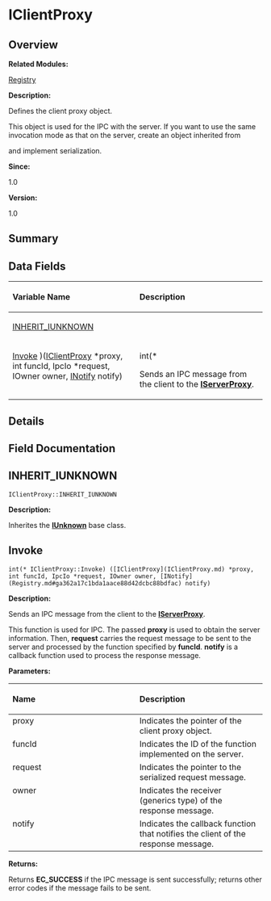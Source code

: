 # IClientProxy<a name="ZH-CN_TOPIC_0000001054918157"></a>

## **Overview**<a name="section2093507899093531"></a>

**Related Modules:**

[Registry](Registry.md)

**Description:**

Defines the client proxy object. 

This object is used for the IPC with the server. If you want to use the same invocation mode as that on the server, create an object inherited from

 and implement serialization.

**Since:**

1.0

**Version:**

1.0

## **Summary**<a name="section1154640433093531"></a>

## Data Fields<a name="pub-attribs"></a>

<a name="table1090334434093531"></a>
<table><thead align="left"><tr id="row1639217921093531"><th class="cellrowborder" valign="top" width="50%" id="mcps1.1.3.1.1"><p id="p1508665079093531"><a name="p1508665079093531"></a><a name="p1508665079093531"></a>Variable Name</p>
</th>
<th class="cellrowborder" valign="top" width="50%" id="mcps1.1.3.1.2"><p id="p1888042182093531"><a name="p1888042182093531"></a><a name="p1888042182093531"></a>Description</p>
</th>
</tr>
</thead>
<tbody><tr id="row2016938570093531"><td class="cellrowborder" valign="top" width="50%" headers="mcps1.1.3.1.1 "><p id="p1244823187093531"><a name="p1244823187093531"></a><a name="p1244823187093531"></a><a href="IClientProxy.md#ac0ffdbb3582a99ba237a70d26320075b">INHERIT_IUNKNOWN</a></p>
</td>
<td class="cellrowborder" valign="top" width="50%" headers="mcps1.1.3.1.2 "><p id="p1096617307093531"><a name="p1096617307093531"></a><a name="p1096617307093531"></a>&nbsp;</p>
</td>
</tr>
<tr id="row1756667270093531"><td class="cellrowborder" valign="top" width="50%" headers="mcps1.1.3.1.1 "><p id="p1209062151093531"><a name="p1209062151093531"></a><a name="p1209062151093531"></a><a href="IClientProxy.md#a18d8a9e57b05be9fd3e5772e445f474d">Invoke</a> )(<a href="IClientProxy.md">IClientProxy</a> *proxy, int funcId, IpcIo *request, IOwner owner, <a href="Registry.md#ga362a17c1bda1aace88d42dcbc88bdfac">INotify</a> notify)</p>
</td>
<td class="cellrowborder" valign="top" width="50%" headers="mcps1.1.3.1.2 "><p id="p1546499307093531"><a name="p1546499307093531"></a><a name="p1546499307093531"></a>int(*&nbsp;</p>
<p id="p812857562093531"><a name="p812857562093531"></a><a name="p812857562093531"></a>Sends an IPC message from the client to the <strong id="b1489191094093531"><a name="b1489191094093531"></a><a name="b1489191094093531"></a><a href="IServerProxy.md">IServerProxy</a></strong>. </p>
</td>
</tr>
</tbody>
</table>

## **Details**<a name="section1159919578093531"></a>

## **Field Documentation**<a name="section1841888850093531"></a>

## INHERIT\_IUNKNOWN<a name="ac0ffdbb3582a99ba237a70d26320075b"></a>

```
IClientProxy::INHERIT_IUNKNOWN
```

 **Description:**

Inherites the  **[IUnknown](IUnknown.md)**  base class. 

## Invoke<a name="a18d8a9e57b05be9fd3e5772e445f474d"></a>

```
int(* IClientProxy::Invoke) ([IClientProxy](IClientProxy.md) *proxy, int funcId, IpcIo *request, IOwner owner, [INotify](Registry.md#ga362a17c1bda1aace88d42dcbc88bdfac) notify)
```

 **Description:**

Sends an IPC message from the client to the  **[IServerProxy](IServerProxy.md)**. 

This function is used for IPC. The passed  **proxy**  is used to obtain the server information. Then,  **request**  carries the request message to be sent to the server and processed by the function specified by  **funcId**.  **notify**  is a callback function used to process the response message. 

**Parameters:**

<a name="table871302558093531"></a>
<table><thead align="left"><tr id="row805987054093531"><th class="cellrowborder" valign="top" width="50%" id="mcps1.1.3.1.1"><p id="p80575934093531"><a name="p80575934093531"></a><a name="p80575934093531"></a>Name</p>
</th>
<th class="cellrowborder" valign="top" width="50%" id="mcps1.1.3.1.2"><p id="p149863623093531"><a name="p149863623093531"></a><a name="p149863623093531"></a>Description</p>
</th>
</tr>
</thead>
<tbody><tr id="row1946282698093531"><td class="cellrowborder" valign="top" width="50%" headers="mcps1.1.3.1.1 ">proxy</td>
<td class="cellrowborder" valign="top" width="50%" headers="mcps1.1.3.1.2 ">Indicates the pointer of the client proxy object. </td>
</tr>
<tr id="row1171509472093531"><td class="cellrowborder" valign="top" width="50%" headers="mcps1.1.3.1.1 ">funcId</td>
<td class="cellrowborder" valign="top" width="50%" headers="mcps1.1.3.1.2 ">Indicates the ID of the function implemented on the server. </td>
</tr>
<tr id="row79378237093531"><td class="cellrowborder" valign="top" width="50%" headers="mcps1.1.3.1.1 ">request</td>
<td class="cellrowborder" valign="top" width="50%" headers="mcps1.1.3.1.2 ">Indicates the pointer to the serialized request message. </td>
</tr>
<tr id="row1069120584093531"><td class="cellrowborder" valign="top" width="50%" headers="mcps1.1.3.1.1 ">owner</td>
<td class="cellrowborder" valign="top" width="50%" headers="mcps1.1.3.1.2 ">Indicates the receiver (generics type) of the response message. </td>
</tr>
<tr id="row795229031093531"><td class="cellrowborder" valign="top" width="50%" headers="mcps1.1.3.1.1 ">notify</td>
<td class="cellrowborder" valign="top" width="50%" headers="mcps1.1.3.1.2 ">Indicates the callback function that notifies the client of the response message. </td>
</tr>
</tbody>
</table>

**Returns:**

Returns  **EC\_SUCCESS**  if the IPC message is sent successfully; returns other error codes if the message fails to be sent. 



